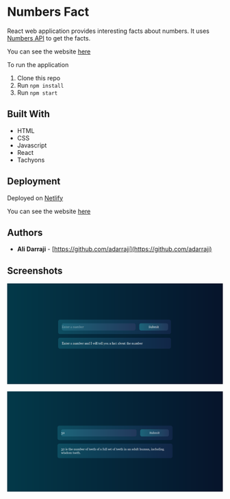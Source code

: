 # Numbers Fact
React web application provides interesting facts about numbers. It uses [Numbers API](http://numbersapi.com/) to get the facts.

You can see the website [here](https://numbersfact2.netlify.app/)

To run the application

1. Clone this repo
2. Run `npm install`
3. Run `npm start`

## Built With

* HTML
* CSS
* Javascript
* React
* Tachyons

## Deployment

Deployed on [Netlify](https://netlify.com)

You can see the website [here](https://numbersfact2.netlify.app/)

## Authors

- **Ali Darraji** - [https://github.com/adarraji](https://github.com/adarraji)

## Screenshots

![Image 1](./images/image-01.png)

![Image 2 2](./images/image-02.png)

